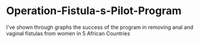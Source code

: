 # Operation-Fistula-s-Pilot-Program
I've shown through graphs the success of the program in removing anal and vaginal fistulas from women in 5 African Countries
